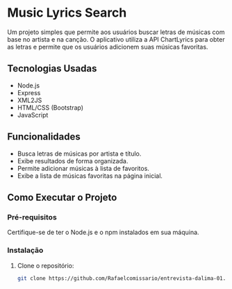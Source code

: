 # Music Lyrics Search

Um projeto simples que permite aos usuários buscar letras de músicas com base no artista e na canção. O aplicativo utiliza a API ChartLyrics para obter as letras e permite que os usuários adicionem suas músicas favoritas.

## Tecnologias Usadas

- Node.js
- Express
- XML2JS
- HTML/CSS (Bootstrap)
- JavaScript

## Funcionalidades

- Busca letras de músicas por artista e título.
- Exibe resultados de forma organizada.
- Permite adicionar músicas à lista de favoritos.
- Exibe a lista de músicas favoritas na página inicial.

## Como Executar o Projeto

### Pré-requisitos

Certifique-se de ter o Node.js e o npm instalados em sua máquina.

### Instalação

1. Clone o repositório:
   ```bash
   git clone https://github.com/Rafaelcomissario/entrevista-dalima-01.git
